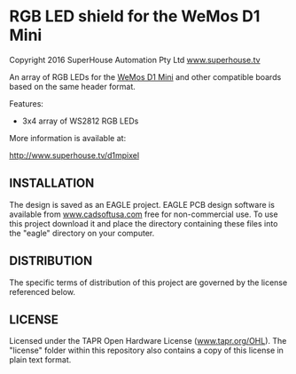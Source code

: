 RGB LED shield for the WeMos D1 Mini
====================================

Copyright 2016 SuperHouse Automation Pty Ltd  www.superhouse.tv  

An array of RGB LEDs for the [WeMos D1 Mini][1] and other compatible boards 
based on the same header format.

Features:

 * 3x4 array of WS2812 RGB LEDs

More information is available at:

  http://www.superhouse.tv/d1mpixel


INSTALLATION
------------
The design is saved as an EAGLE project. EAGLE PCB design software is
available from www.cadsoftusa.com free for non-commercial use. To use
this project download it and place the directory containing these files
into the "eagle" directory on your computer.


DISTRIBUTION
------------
The specific terms of distribution of this project are governed by the
license referenced below.


LICENSE
-------
Licensed under the TAPR Open Hardware License (www.tapr.org/OHL).
The "license" folder within this repository also contains a copy of
this license in plain text format.


[1]: http://www.wemos.cc/wiki/doku.php?id=en:d1_mini

